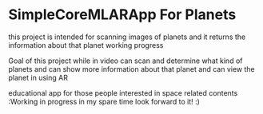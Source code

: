 # SimpleCoreMLARApp For Planets
this project is intended for scanning images of planets and it returns the information about that planet working progress


Goal of this project while in video can scan and determine what kind of planets and can show more information about that planet
and can view the planet in using AR

educational app for those people interested in space related contents
:Working in progress in my spare time look forward to it! :)
